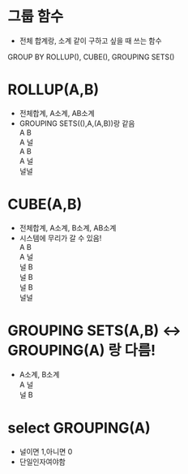 # 그룹 함수
- 전체 합계랑, 소계 같이 구하고 싶을 때 쓰는 함수
    
GROUP BY  ROLLUP(), CUBE(), GROUPING SETS()    

# ROLLUP(A,B)
- 전체합계, A소계, AB소계
- GROUPING SETS((),A,(A,B))랑 같음   
  A B    
  A 널     
  A B    
  A 널        
  널널     
# CUBE(A,B)
- 전체합계, A소계, B소계, AB소계
- 시스템에 무리가 갈 수 있음!     
A B     
A 널     
널 B     
널 B   
널 B   
널널   
# GROUPING SETS(A,B) <-> GROUPING(A) 랑 다름!
- A소계, B소계     
A 널     
널 B

# select GROUPING(A)
- 널이면 1,아니면 0
- 단일인자여야함
